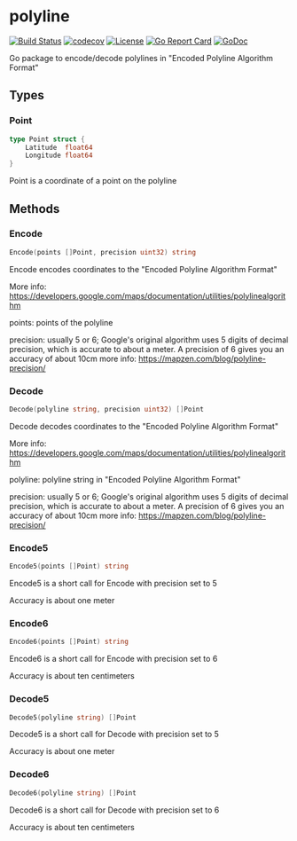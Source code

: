 # polyline
[![Build Status](https://travis-ci.org/marinewater/polyline.svg?branch=master)](https://travis-ci.org/marinewater/polyline)
[![codecov](https://codecov.io/gh/marinewater/polyline/branch/master/graph/badge.svg)](https://codecov.io/gh/marinewater/polyline)
[![License](https://img.shields.io/github/license/marinewater/polyline.svg)](https://github.com/marinewater/polyline/blob/master/LICENSE)
[![Go Report Card](https://goreportcard.com/badge/github.com/marinewater/polyline)](https://goreportcard.com/report/github.com/marinewater/polyline)
[![GoDoc](https://godoc.org/github.com/marinewater/polyline?status.svg)](https://godoc.org/github.com/marinewater/polyline)

Go package to encode/decode polylines in "Encoded Polyline Algorithm Format"

## Types
### Point
```go
type Point struct {
	Latitude  float64
	Longitude float64
}
```
Point is a coordinate of a point on the polyline

## Methods
### Encode
 ```go
Encode(points []Point, precision uint32) string
```
Encode encodes coordinates to the "Encoded Polyline Algorithm Format"

More info: https://developers.google.com/maps/documentation/utilities/polylinealgorithm

points: points of the polyline

precision: usually 5 or 6; Google's original algorithm uses 5 digits of decimal precision,
which is accurate to about a meter. A precision of 6 gives you an accuracy of about 10cm
more info: https://mapzen.com/blog/polyline-precision/

### Decode
```go
Decode(polyline string, precision uint32) []Point
```
Decode decodes coordinates to the "Encoded Polyline Algorithm Format"

More info: https://developers.google.com/maps/documentation/utilities/polylinealgorithm

polyline: polyline string in "Encoded Polyline Algorithm Format"

precision: usually 5 or 6; Google's original algorithm uses 5 digits of decimal precision,
which is accurate to about a meter. A precision of 6 gives you an accuracy of about 10cm
more info: https://mapzen.com/blog/polyline-precision/

### Encode5
```go
Encode5(points []Point) string
```
Encode5 is a short call for Encode with precision set to 5

Accuracy is about one meter

### Encode6
```go
Encode6(points []Point) string
```
Encode6 is a short call for Encode with precision set to 6

Accuracy is about ten centimeters

### Decode5
```go
Decode5(polyline string) []Point
```
Decode5 is a short call for Decode with precision set to 5

Accuracy is about one meter

### Decode6
```go
Decode6(polyline string) []Point
```
Decode6 is a short call for Decode with precision set to 6

Accuracy is about ten centimeters
